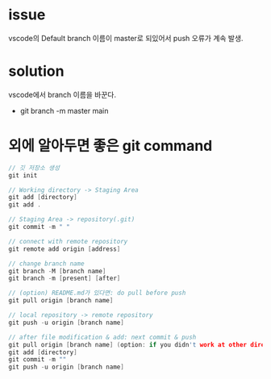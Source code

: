 # issue
vscode의 Default branch 이름이 master로 되있어서 push 오류가 계속 발생. 

# solution
vscode에서 branch 이름을 바꾼다. 
- git branch -m master main 

# 외에 알아두면 좋은 git command 
``` cpp
// 깃 저장소 생성 
git init 

// Working directory -> Staging Area 
git add [directory]
git add . 

// Staging Area -> repository(.git)
git commit -m " " 

// connect with remote repository
git remote add origin [address]

// change branch name
git branch -M [branch name]
git branch -m [present] [after]

// (option) README.md가 있다면: do pull before push
git pull origin [branch name]

// local repository -> remote repository
git push -u origin [branch name]

// after file modification & add: next commit & push
git pull origin [branch name] (option: if you didn't work at other directory, you don't need to do it)
git add [directory]
git commit -m ""
git push -u origin [branch name]
```
